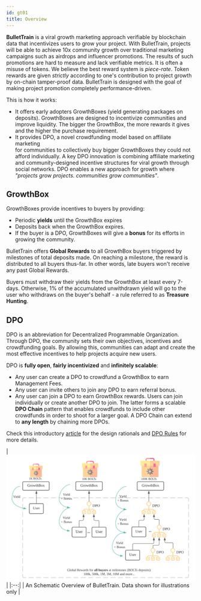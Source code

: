 ```yaml
---
id: gt01
title: Overview
---
```


**BulletTrain** is a viral growth marketing approach verifiable by blockchain data that incentivizes users to grow your project.
With BulletTrain, projects will be able to achieve 10x community growth over 
traditional marketing campaigns such as airdrops and influencer promotions. The results of such promotions are
hard to measure and lack verifiable metrics. It is often a misuse of tokens. We believe the best reward system
is *piece-rate*. Token rewards are given *strictly* according to one's contribution to project growth by 
on-chain tamper-proof data. BulletTrain is designed with the goal of making project promotion completely performance-driven.

This is how it works:
- It offers early adopters GrowthBoxes (yield generating packages on deposits). 
GrowthBoxes are designed to incentivize communities and improve liquidity. The bigger the GrowthBox, the more rewards it gives and the higher the purchase requirement.
- It provides DPO, a novel crowdfunding model based on affiliate marketing  
  for communities to collectively buy bigger GrowthBoxes they could not afford individually.
  A key DPO innovation is combining affiliate marketing and community-designed incentive structures for viral growth through social networks.
  DPO enables a new approach for growth where *"projects grow projects. communities grow communities"*.
  
## GrowthBox
GrowthBoxes provide incentives to buyers by providing:
- Periodic **yields** until the GrowthBox expires 
- Deposits back when the GrowthBox expires. 
- If the buyer is a DPO, GrowthBoxes will give a **bonus** for its efforts in growing the community.

BulletTrain offers **Global Rewards** to all GrowthBox buyers triggered by milestones of total deposits made. 
On reaching a milestone, the reward is distributed to all buyers thus-far. 
In other words, late buyers won't receive any past Global Rewards. 
 
Buyers must withdraw their yields from the GrowthBox at least every 7-days. 
Otherwise, 1% of the accumulated unwithdrawn yield will go to the user 
who withdraws on the buyer's behalf - a rule referred to as **Treasure Hunting**.

## DPO
DPO is an abbreviation for Decentralized Programmable Organization. Through DPO, the community sets their own
objectives, incentives and crowdfunding goals. By allowing this, communities can adapt and create the most 
effective incentives to help projects acquire new users. 

DPO is **fully open**, **fairly incentivized** and **infinitely scalable**:
- Any user can create a DPO to crowdfund a GrowthBox to earn Management Fees.
- Any user can invite others to join any DPO to earn referral bonus.
- Any user can join a DPO to earn GrowthBox rewards. Users can join individually or create another DPO to join.
  The latter forms a scalable **DPO Chain** pattern that enables crowdfunds to include other crowdfunds in order 
  to shoot for a larger goal. A DPO Chain can extend to **any length** by chaining more DPOs.

Check this introductory [article](https://spannerprotocol.medium.com/introducing-dpo-e4ca0730e1c) for the design rationals 
and [DPO Rules](dpo_rule.md) for more details.

[comment]: <> (<img src="/img/chainfunding.svg" width="900">)
| ![chainfunding overview](/img/sgc-01.svg) |
|:--:|
| An Schematic Overview of BulletTrain. Data shown for illustrations only |